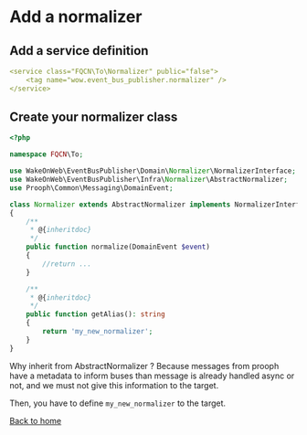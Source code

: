 # Add a normalizer

## Add a service definition

```yaml
<service class="FQCN\To\Normalizer" public="false">
    <tag name="wow.event_bus_publisher.normalizer" />
</service>
```

## Create your normalizer class

```php
<?php

namespace FQCN\To;

use WakeOnWeb\EventBusPublisher\Domain\Normalizer\NormalizerInterface;
use WakeOnWeb\EventBusPublisher\Infra\Normalizer\AbstractNormalizer;
use Prooph\Common\Messaging\DomainEvent;

class Normalizer extends AbstractNormalizer implements NormalizerInterface
{
    /**
     * @{inheritdoc}
     */
    public function normalize(DomainEvent $event)
    {
        //return ...
    }

    /**
     * @{inheritdoc}
     */
    public function getAlias(): string
    {
        return 'my_new_normalizer';
    }
}

```

Why inherit from AbstractNormalizer ?
Because messages from prooph have a metadata to inform buses than message is already handled async or not, and we must not give this information to the target.


Then, you have to define `my_new_normalizer` to the target.

[Back to home](../README.md)
